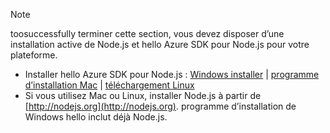 
> [!NOTE]
> toosuccessfully terminer cette section, vous devez disposer d’une installation active de Node.js et hello Azure SDK pour Node.js pour votre plateforme.
> 
> * Installer hello Azure SDK pour Node.js : [Windows installer](http://go.microsoft.com/fwlink/?LinkId=254279) | [programme d’installation Mac](http://go.microsoft.com/fwlink/?LinkId=253471) | [téléchargement Linux](http://go.microsoft.com/fwlink/?LinkId=253472)
> * Si vous utilisez Mac ou Linux, installer Node.js à partir de [http://nodejs.org](http://nodejs.org). programme d’installation de Windows hello inclut déjà Node.js.
> 
> 
